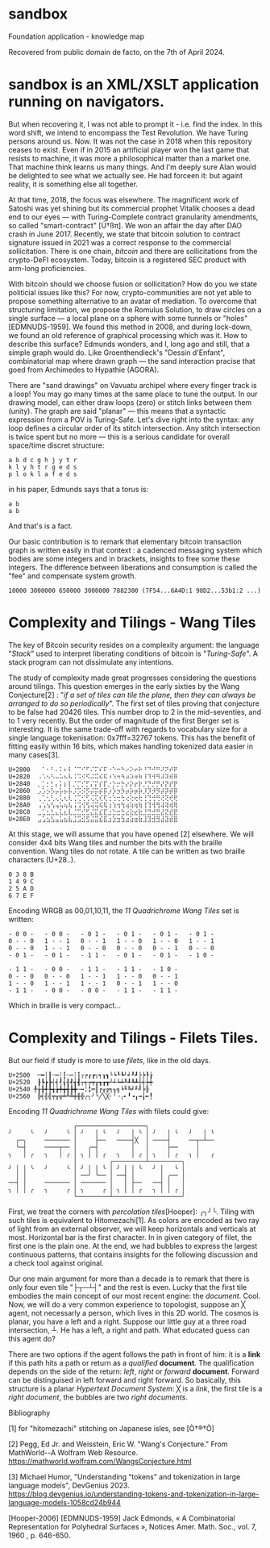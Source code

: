 # sandbox
Foundation application - knowledge map

Recovered from public domain de facto, on the 7th of April 2024.

# sandbox is an XML/XSLT application running on navigators.

But when recovering it, I was not able to prompt it - i.e. find the index. In this word shift, we intend to encompass the Test Revolution. We have Turing persons around us. Now. It was not the case in 2018 when this repository ceases to exist. Even if in 2015 an artificial player won the last game that resists to machine, it was more a philosophical matter than a market one. That machine think learns us many things. And I'm deeply sure Alan would be delighted to see what we actually see. He had forceen it: but againt reality, it is something else all together.

At that time, 2018, the focus was elsewhere. The magnificent work of Satoshi was yet shining but its commercial prophet Vitalik chooses a dead end to our eyes — with Turing-Complete contract granularity amendments, so called "smart-contract" [Ú†ßπ]. We won an affair the day after DAO crash in June 2017. Recently, we state that bitcoin solution to contract signature issued in 2021 was a correct response to the commercial sollicitation. There is one chain, *bitcoin* and there are sollicitations from the crypto-DeFI ecosystem. Today, bitcoin is a registered SEC product with arm-long proficiencies. 

With bitcoin should we choose fusion or sollicitation? How do you we state politicial issues like this? For now, crypto-communities are not yet able to propose something alternative to an avatar of mediation. To overcome that structuring limitation, we propose the Romulus Solution, to draw circles on a single surface — a local plane on a sphere with some tunnels or "holes" [EDMNUDS-1959]. We found this method in 2008, and during lock-down, we found an old reference of graphical processing which was it. How to describe this surface? Edmunds wonders, and I, long ago and still, that a simple graph would do. Like Groenthendieck's "Dessin d'Enfant", combinatorial map where drawn graph — the sand interaction pracise that goed from Archimedes to Hypathie (AGORA).

There are "sand drawings" on Vavuatu archipel where every finger track is a loop! You may go many times at the same place to tune the output. In our drawing model, can either draw loops (zero) or stitch links between them (unity). The graph are said "planar" — this means that a syntactic expression from a POV is Turing-Safe. Let's dive right into the syntax: any loop defines a circular order of its stitch intersection. Any stitch intersection is twice spent but no more — this is a serious candidate for overall space/time discret structure:
```
a b d c g h j y t r
k l y h t r g e d s 
p l o k l a f e d s
```
in his paper, Edmunds says that a torus is:
```
a b
a b
```
And that's is a fact.

Our basic contribution is to remark that elementary bitcoin transaction graph is written easily in that context : a cadenced messaging system which bodies are some integers and in brackets, insights to free some these integers. The difference between liberations and consumption is called the "fee" and compensate system growth.
```
10000 3000000 650000 3000000 7882300 (7F54...6A4D:1 98D2...53b1:2 ...)
```

# Complexity and Tilings - Wang Tiles
The key of Bitcoin security resides on a complexity argument: the language "_Stack_" used to interpret liberating conditions of bitcoin is "_Turing-Safe_". A stack program can not dissimulate any intentions. 

The study of complexity made great progresses considering the questions around tilings. This question emerges in the early sixties by the Wang Conjecture[2] : "_if a set of tiles can tile the plane, then they can always be arranged to do so periodically_". The first set of tiles proving that conjecture to be false had 20426 tiles. This number drop to 2 in the mid-seventies, and to 1 very recently. But the order of magnitude of the first Berger set is interesting. It is the same trade-off with regards to vocabulary size for a single language tokenisation: 0x7fff=32767 tokens. This has the benefit of fitting easily within 16 bits, which makes handling tokenized data easier in many cases[3].
```
U+2800	⠀⠁⠂⠃⠄⠅⠆⠇⠈⠉⠊⠋⠌⠍⠎⠏⠐⠑⠒⠓⠔⠕⠖⠗⠘⠙⠚⠛⠜⠝⠞⠟
U+2820	⠠⠡⠢⠣⠤⠥⠦⠧⠨⠩⠪⠫⠬⠭⠮⠯⠰⠱⠲⠳⠴⠵⠶⠷⠸⠹⠺⠻⠼⠽⠾⠿
U+2840	⡀⡁⡂⡃⡄⡅⡆⡇⡈⡉⡊⡋⡌⡍⡎⡏⡐⡑⡒⡓⡔⡕⡖⡗⡘⡙⡚⡛⡜⡝⡞⡟
U+2860	⡠⡡⡢⡣⡤⡥⡦⡧⡨⡩⡪⡫⡬⡭⡮⡯⡰⡱⡲⡳⡴⡵⡶⡷⡸⡹⡺⡻⡼⡽⡾⡿
U+2880  ⢀⢁⢂⢃⢄⢅⢆⢇⢈⢉⢊⢋⢌⢍⢎⢏⢐⢑⢒⢓⢔⢕⢖⢗⢘⢙⢚⢛⢜⢝⢞⢟
U+28A0	⢠⢡⢢⢣⢤⢥⢦⢧⢨⢩⢪⢫⢬⢭⢮⢯⢰⢱⢲⢳⢴⢵⢶⢷⢸⢹⢺⢻⢼⢽⢾⢿
U+28C0	⣀⣁⣂⣃⣄⣅⣆⣇⣈⣉⣊⣋⣌⣍⣎⣏⣐⣑⣒⣓⣔⣕⣖⣗⣘⣙⣚⣛⣜⣝⣞⣟
U+28E0  ⣠⣡⣢⣣⣤⣥⣦⣧⣨⣩⣪⣫⣬⣭⣮⣯⣰⣱⣲⣳⣴⣵⣶⣷⣸⣹⣺⣻⣼⣽⣾⣿
```
At this stage, we will assume that you have opened [2] elsewhere. We will consider 4x4 bits Wang tiles and number the bits with the braille convention. Wang tiles do not rotate. A tile can be written as two braille characters (U+28..). 
```
0 3 8 B
1 4 9 C
2 5 A D
6 7 E F
```
Encoding WRGB as 00,01,10,11, the _11 Quadrichrome Wang Tiles_ set is written:
```
- 0 0 -   - 0 0 -   - 0 1 -   - 0 1 -   - 0 1 -   - 0 1 -
0 - - 0   1 - - 1   0 - - 1   1 - - 0   1 - - 0   1 - - 1
0 - - 0   1 - - 1   0 - - 0   0 - - 0   0 - - 1   0 - - 0   
- 0 1 -   - 0 1 -   - 1 1 -   - 0 1 -   - 0 1 -   - 1 0 -

- 1 1 -   - 0 0 -   - 1 1 -   - 1 1 -   - 1 0 -
0 - - 0   0 - - 0   1 - - 1   1 - - 0   0 - - 1
1 - - 0   1 - - 1   1 - - 1   0 - - 1   1 - - 0 
- 1 1 -   - 0 0 -   - 0 0 -   - 1 1 -   - 1 1 -
```
Which in braille is very compact...

# Complexity and Tilings - Filets Tiles.
 But our field if study is more to use _filets_, like in the old days.
```
U+2500	─━│┃┄┅┆┇┈┉┊┋┌┍┎┏┐┑┒┓└┕┖┗┘┙┚┛├┝┞┟
U+2520	┠┡┢┣┤┥┦┧┨┩┪┫┬┭┮┯┰┱┲┳┴┵┶┷┸┹┺┻┼┽┾┿
U+2540 ╀╁╂╃╄╅╆╇╈╉╊╋╌╍╎╏═║╒╓╔╕╖╗╘╙╚╛╜╝╞╟
U+2560	╠╡╢╣╤╥╦╧╨╩╪╫╬╭╮╯╰╱╲╳╴╵╶╷╸╹╺╻╼╽╾╿
```
Encoding _11 Quadrichrome Wang Tiles_ with filets could give:
```
                  ╭───────────────────╮
╯     ╰   ╯     ╰ │ ╯   │ ╰   ╯   │ ╰ │ ╯   │ ╰   ╯   │ ╰
  ╭─╮     ─────── │     ├──   ────┤╳  │ ────┤     ──┬─┴──
  ╰─┤     ────┬── │   ╭─┤         │   │     ├──     │       
╮   │ ╭   ╮   │ ╭ │ ╮ │ │ ╭   ╮   │ ╭ │ ╮   │ ╭   ╮ │   ╭
                  │         ╭─────────┴─────────╮
╯ │ │ ╰   ╯     ╰ │ ╯ │ │ ╰ │ ╯ │ │ ╰   ╯ │   ╰ │
  │ │             │ ──╯ ╰── │ ──┤ │       │ ╭── │
──┤ │     ─────── │ ─────── │   │ ├──   ──┤ │   │
╮ │ │ ╭   ╮     ╭ │ ╮     ╭ │ ╮ │ │ ╭   ╮ │ │ ╭ │
                  ╰─────────┴───────────────────╯
```

First, we treat the corners with _percolation tiles_[Hooper]: ╭╮╯╰. Tiling with such tiles is equivalent to Hitomezachi[1]. As colors are encoded as two ray of light from an external observer, we will keep horizontals and verticals at most. Horizontal bar is the first character. In in given category of filet, the first one is the plain one. At the end, we had bubbles to express the largest continuous patterns, that contains insights for the following discussion and a check tool against original.

Our one main argument for more than a decade is to remark that there is only four even tile "├┬─┴┤" and the rest is even. Lucky that the first tile embodies the main concept of our most recent engine: the _document_. Cool. Now, we will do a very common experience to topologist, suppose an ╳ agent, not necessarly a person, which lives in this 2D world. The cosmos is planar, you have a left and a right. Suppose our little guy at a three road intersection, ┴. He has a left, a right and path. What educated guess can this agent do?

There are two options if the agent follows the path in front of him: it is a **link** if this path hits a path or return as a _qualified_ **document**. The qualification depends on the side of the return: _left_, _right_ or _forward_ **document**. Forward can be distinguised in left forward and right forward. So basically, this structure is a planar _Hypertext Document System_: ╳ is a _link_, the first tile is a _right document_, the bubbles are two _right documents_.

Bibliography

[1] for "hitomezachi" stitching on Japanese isles, see [Ò†®†Ò]

[2] Pegg, Ed Jr. and Weisstein, Eric W. "Wang's Conjecture." 
From MathWorld--A Wolfram Web Resource.
https://mathworld.wolfram.com/WangsConjecture.html

[3] Michael Humor, "Understanding “tokens” and tokenization in large language models", DevGenius 2023.
https://blog.devgenius.io/understanding-tokens-and-tokenization-in-large-language-models-1058cd24b944

[Hooper-2006] 
[EDMNUDS-1959] Jack Edmonds, « A Combinatorial Representation for Polyhedral Surfaces »,
Notices Amer. Math. Soc., vol. 7,‎ 1960 , p. 646-650.




